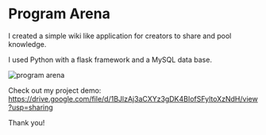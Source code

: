# Program Arena

I created a simple wiki like application for creators to share and pool knowledge.

I used Python with a flask framework and a MySQL data base.


![program arena](https://user-images.githubusercontent.com/97479602/166320972-ade27f2c-b661-4db4-8636-5035473df793.jpg)



Check out my project demo:
https://drive.google.com/file/d/1BJlzAj3aCXYz3gDK4BIofSFyltoXzNdH/view?usp=sharing

Thank you!
